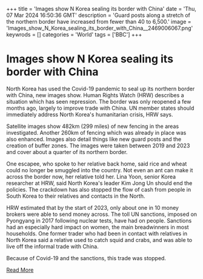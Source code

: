 +++
title = 'Images show N Korea sealing its border with China'
date = 'Thu, 07 Mar 2024 16:50:36 GMT'
description = 'Guard posts along a stretch of the northern border have increased from fewer than 40 to 6,500.'
image = 'Images_show_N_Korea_sealing_its_border_with_China__2469006067.png'
keywrods =  []
categories = 'World'
tags = ['BBC']
+++

# Images show N Korea sealing its border with China

North Korea has used the Covid-19 pandemic to seal up its northern border with China, new images show.
Human Rights Watch (HRW) describes a situation which has seen repression.
The border was only reopened a few months ago, largely to improve trade with China.
UN member states should immediately address North Korea's humanitarian crisis, HRW says.

Satellite images show 482km (299 miles) of new fencing in the areas investigated.
Another 260km of fencing which was already in place was also enhanced.
Images also detail things like new guard posts and the creation of buffer zones.
The images were taken between 2019 and 2023 and cover about a quarter of its northern border.

One escapee, who spoke to her relative back home, said rice and wheat could no longer be smuggled into the country.
Not even an ant can make it across the border now, her relative told her.
Lina Yoon, senior Korea researcher at HRW, said North Korea<bb>'s leader Kim Jong Un should end the policies.
The crackdown has also stopped the flow of cash from people in South Korea to their relatives and contacts in the North.

HRW estimated that by the start of 2023, only about one in 10 money brokers were able to send money across.
The toll UN sanctions, imposed on Pyongyang in 2017 following nuclear tests, have had on people.
Sanctions had an especially hard impact on women, the main breadwinners in most households.
One former trader who had been in contact with relatives in North Korea said a relative used to catch squid and crabs, and was able to live off the informal trade with China.

Because of Covid-19 and the sanctions, this trade was stopped.


[Read More](https://www.bbc.co.uk/news/world-asia-68499975)
